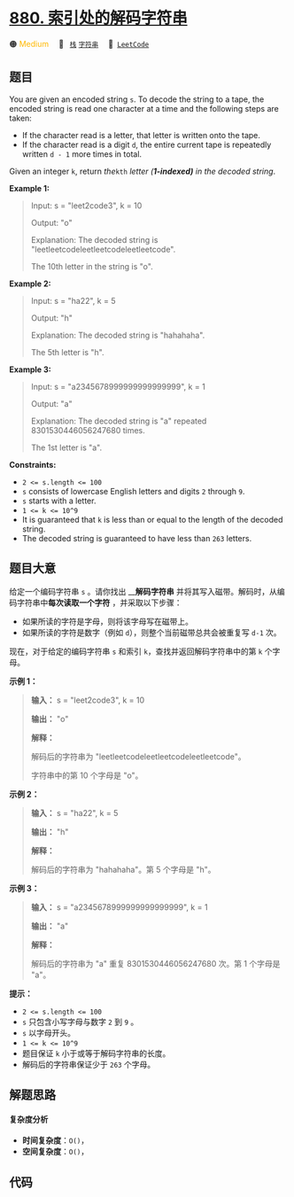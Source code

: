 # [880. 索引处的解码字符串](https://leetcode.com/problems/decoded-string-at-index)

🟠 <font color=#ffb800>Medium</font>&emsp; 🔖&ensp; [`栈`](/leetcode-js/outline/tag/stack.md) [`字符串`](/leetcode-js/outline/tag/string.md)&emsp; 🔗&ensp;[`LeetCode`](https://leetcode.com/problems/decoded-string-at-index)

## 题目

You are given an encoded string `s`. To decode the string to a tape, the
encoded string is read one character at a time and the following steps are
taken:

  * If the character read is a letter, that letter is written onto the tape.
  * If the character read is a digit `d`, the entire current tape is repeatedly written `d - 1` more times in total.

Given an integer `k`, return _the_`kth` _letter (**1-indexed)** in the decoded
string_.



**Example 1:**

> Input: s = "leet2code3", k = 10
> 
> Output: "o"
> 
> Explanation: The decoded string is "leetleetcodeleetleetcodeleetleetcode".
> 
> The 10th letter in the string is "o".

**Example 2:**

> Input: s = "ha22", k = 5
> 
> Output: "h"
> 
> Explanation: The decoded string is "hahahaha".
> 
> The 5th letter is "h".

**Example 3:**

> Input: s = "a2345678999999999999999", k = 1
> 
> Output: "a"
> 
> Explanation: The decoded string is "a" repeated 8301530446056247680 times.
> 
> The 1st letter is "a".

**Constraints:**

  * `2 <= s.length <= 100`
  * `s` consists of lowercase English letters and digits `2` through `9`.
  * `s` starts with a letter.
  * `1 <= k <= 10^9`
  * It is guaranteed that `k` is less than or equal to the length of the decoded string.
  * The decoded string is guaranteed to have less than `263` letters.


## 题目大意

给定一个编码字符串 `s` 。请你找出 __**解码字符串** 并将其写入磁带。解码时，从编码字符串中**每次读取一个字符** ，并采取以下步骤：

  * 如果所读的字符是字母，则将该字母写在磁带上。
  * 如果所读的字符是数字（例如 `d`），则整个当前磁带总共会被重复写 `d-1` 次。

现在，对于给定的编码字符串 `s` 和索引 `k`，查找并返回解码字符串中的第 `k` 个字母。



**示例 1：**

> 
> 
> 
> 
> 
> **输入：** s = "leet2code3", k = 10
> 
> **输出：** "o"
> 
> **解释：**
> 
> 解码后的字符串为 "leetleetcodeleetleetcodeleetleetcode"。
> 
> 字符串中的第 10 个字母是 "o"。
> 
> 

**示例 2：**

> 
> 
> 
> 
> 
> **输入：** s = "ha22", k = 5
> 
> **输出：** "h"
> 
> **解释：**
> 
> 解码后的字符串为 "hahahaha"。第 5 个字母是 "h"。
> 
> 

**示例 3：**

> 
> 
> 
> 
> 
> **输入：** s = "a2345678999999999999999", k = 1
> 
> **输出：** "a"
> 
> **解释：**
> 
> 解码后的字符串为 "a" 重复 8301530446056247680 次。第 1 个字母是 "a"。
> 
> 



**提示：**

  * `2 <= s.length <= 100`
  * `s` 只包含小写字母与数字 `2` 到 `9` 。
  * `s` 以字母开头。
  * `1 <= k <= 10^9`
  * 题目保证 `k` 小于或等于解码字符串的长度。
  * 解码后的字符串保证少于 `263` 个字母。


## 解题思路

#### 复杂度分析

- **时间复杂度**：`O()`，
- **空间复杂度**：`O()`，

## 代码

```javascript

```